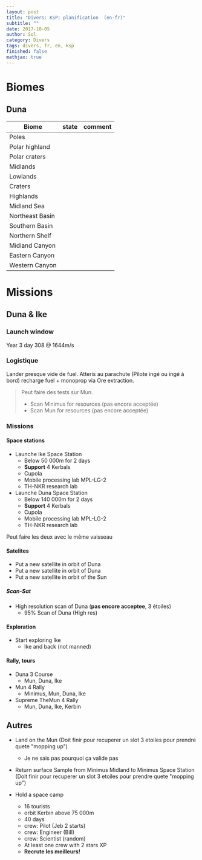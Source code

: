 ```yaml
---
layout: post
title: "Divers: KSP: planification  (en-fr)"
subtitle: ""
date: 2017-10-05
author: Sol
category: Divers
tags: divers, fr, en, ksp
finished: false
mathjax: true
---
```

     

# Biomes

## Duna

Biome            |state|comment|
-----------------|-----|-------|
Poles            |     |       |  
Polar highland   |     |       |              
Polar craters    |     |       |          
Midlands         |     |       |      
Lowlands         |     |       |      
Craters          |     |       |      
Highlands        |     |       |      
Midland Sea      |     |       |          
Northeast Basin  |     |       |              
Southern Basin   |     |       |              
Northern Shelf   |     |       |              
Midland Canyon   |     |       |              
Eastern Canyon   |     |       |              
Western Canyon   |     |       |

# Missions

## Duna & Ike

### Launch window
Year 3 day 308 @ 1644m/s

### Logistique
Lander presque vide de fuel. Atteris au parachute (Pilote ingé ou ingé à bord) recharge fuel + monoprop via Ore extraction.

> Peut faire des tests sur Mun.
> * Scan Minimus for resources (pas encore acceptée)
> * Scan Mun for resources (pas encore acceptée)

### Missions

#### Space stations
* Launche Ike Space Station
    * Below 50 000m for 2 days
    * **Support** 4 Kerbals
    * Cupola
    * Mobile processing lab MPL-LG-2
    * TH-NKR research lab
* Launche Duna Space Station
    * Below 140 000m for 2 days
    * **Support** 4 Kerbals
    * Cupola
    * Mobile processing lab MPL-LG-2
    * TH-NKR research lab

Peut faire les deux avec le même vaisseau

#### Satelites

* Put a new satellite in orbit of Duna
* Put a new satellite in orbit of Duna
* Put a new satellite in orbit of the Sun

##### Scan-Sat
* High resolution scan of Duna (**pas encore acceptee**, 3 étoiles)
    * 95% Scan of Duna (High res)

#### Exploration
* Start exploring Ike
    * Ike and back (not manned)


#### Rally, tours
* Duna 3 Course
    * Mun, Duna, Ike
* Mun 4 Rally
    * Minimus, Mun, Duna, Ike
* Supreme TheMun 4 Rally
    * Mun, Duna, Ike, Kerbin





## Autres

* Land on the Mun (Doit finir pour recuperer un slot 3 etoiles pour prendre quete "mopping up")
    * Je ne sais pas pourquoi ça valide pas

* Return surface Sample from Minimus Midland to Minimus Space Station (Doit finir pour recuperer un slot 3 etoiles pour prendre quete "mopping up")


* Hold a space camp
    * 16 tourists
    * orbit Kerbin above 75 000m
    * 40 days
    * crew: Pilot (Jeb 2 starts)
    * crew: Engineer (Bill)
    * crew: Scientist (random)
    * At least one crew with 2 stars XP
    * **Recrute les meilleurs!**

